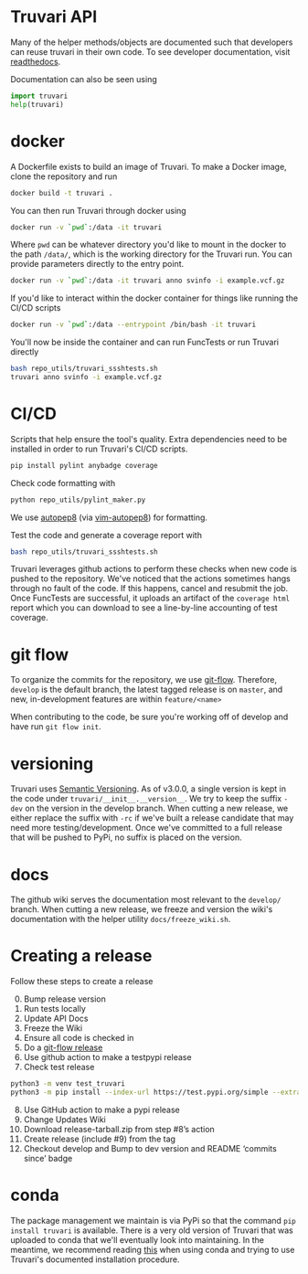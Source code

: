 # Truvari API
Many of the helper methods/objects are documented such that developers can reuse truvari in their own code. To see developer documentation, visit [readthedocs](https://truvari.readthedocs.io/en/latest/).

Documentation can also be seen using
```python
import truvari
help(truvari)
```

# docker

A Dockerfile exists to build an image of Truvari. To make a Docker image, clone the repository and run
```bash
docker build -t truvari .
```

You can then run Truvari through docker using
```bash
docker run -v `pwd`:/data -it truvari
```
Where `pwd` can be whatever directory you'd like to mount in the docker to the path `/data/`, which is the working directory for the Truvari run. You can provide parameters directly to the entry point.
```bash
docker run -v `pwd`:/data -it truvari anno svinfo -i example.vcf.gz
```

If you'd like to interact within the docker container for things like running the CI/CD scripts
```bash
docker run -v `pwd`:/data --entrypoint /bin/bash -it truvari
```
You'll now be inside the container and can run FuncTests or run Truvari directly
```bash
bash repo_utils/truvari_ssshtests.sh
truvari anno svinfo -i example.vcf.gz
```

# CI/CD

Scripts that help ensure the tool's quality. Extra dependencies need to be installed in order to run Truvari's CI/CD scripts. 

```bash
pip install pylint anybadge coverage
```

Check code formatting with 
```bash
python repo_utils/pylint_maker.py
```
We use [autopep8](https://pypi.org/project/autopep8/) (via [vim-autopep8](https://github.com/tell-k/vim-autopep8)) for formatting.

Test the code and generate a coverage report with 
```bash
bash repo_utils/truvari_ssshtests.sh
```

Truvari leverages github actions to perform these checks when new code is pushed to the repository. We've noticed that the actions sometimes hangs through no fault of the code. If this happens, cancel and resubmit the job. Once FuncTests are successful, it uploads an artifact of the `coverage html` report which you can download to see a line-by-line accounting of test coverage.

# git flow

To organize the commits for the repository, we use [git-flow](https://danielkummer.github.io/git-flow-cheatsheet/). Therefore, `develop` is the default branch, the latest tagged release is on `master`, and new, in-development features are within `feature/<name>`

When contributing to the code, be sure you're working off of develop and have run `git flow init`.
 
# versioning

Truvari uses [Semantic Versioning](https://semver.org/). As of v3.0.0, a single version is kept in the code under `truvari/__init__.__version__`. We try to keep the suffix `-dev` on the version in the develop branch. When cutting a new release, we either replace the suffix with `-rc` if we've built a release candidate that may need more testing/development. Once we've committed to a full release that will be pushed to PyPi, no suffix is placed on the version.

# docs

The github wiki serves the documentation most relevant to the `develop/` branch. When cutting a new release, we freeze and version the wiki's documentation with the helper utility `docs/freeze_wiki.sh`.

# Creating a release
Follow these steps to create a release

0) Bump release version
1) Run tests locally
2) Update API Docs
3) Freeze the Wiki
4) Ensure all code is checked in
5) Do a [git-flow release](https://danielkummer.github.io/git-flow-cheatsheet/)
6) Use github action to make a testpypi release
7) Check test release
```bash
python3 -m venv test_truvari
python3 -m pip install --index-url https://test.pypi.org/simple --extra-index-url https://pypi.org/simple/ truvari
```
8) Use GitHub action to make a pypi release
9) Change Updates Wiki
10) Download release-tarball.zip from step #8’s action
11) Create release (include #9) from the tag
12) Checkout develop and Bump to dev version and README ‘commits since’ badge

# conda

The package management we maintain is via PyPi so that the command `pip install truvari` is available. There is a very old version of Truvari that was uploaded to conda that we'll eventually look into maintaining. In the meantime, we recommend reading [this](https://www.anaconda.com/blog/using-pip-in-a-conda-environment) when using conda and trying to use Truvari's documented installation procedure.